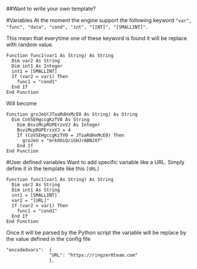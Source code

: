 ##Want to write your own template?

#Variables
At the moment the engine support the following keyword `"var", "func", "data", "cond", "int", "[INT]", "[SMALLINT]"`.

This mean that everytime one of these keyword is found it will be replace with random value.

```
Function func1(var1 As String) As String
  Dim var2 As String
  Dim int1 As Integer
  int1 = [SMALLINT]
  If (var2 = var1) Then
    func1 = "cond1"
  End If
End Function
```

Will become

```
Function groJeU(JToaRdHxMcE0 As String) As String
  Dim CoVSEHgccgKzTV0 As String
	Dim BsviMcpRUPErzxVJ As Integer
	BsviMcpRUPErzxVJ = 4
	If (CoVSEHgccgKzTV0 = JToaRdHxMcE0) Then
	  groJeU = "mrkOOiQriGHJrABNJXf"
	End If
End Function
```

#User defined variables
Want to add specific variable like a URL. Simply define it in the template like this `[URL]`

```
Function func1(var1 As String) As String
  Dim var2 As String
  Dim int1 As String
  int1 = [SMALLINT]
  var2 = "[URL]"
  If (var2 = var1) Then
    func1 = "cond1"
  End If
End Function
```

Once it will be parsed by the Python script the variable will be replace by the value defined in the config file

```
"encodedvars":  {
                "URL": "https://ringzer0team.com"
                },
```
